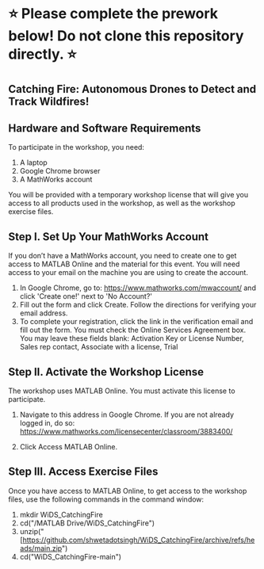 # :star: Please complete the prework below! Do not clone this repository directly. :star:

## Catching Fire: Autonomous Drones to Detect and Track Wildfires!

## Hardware and Software Requirements
To participate in the workshop, you need: 
1.	A laptop
2.	Google Chrome browser
3.	A MathWorks account

You will be provided with a temporary workshop license that will give you access to all products used in the workshop, as well as the workshop exercise files.  

## Step I. Set Up Your MathWorks Account 
If you don’t have a MathWorks account, you need to create one to get access to MATLAB Online and the material for this event. You will need access to your email on the machine you are using to create the account. 

1.	In Google Chrome, go to: https://www.mathworks.com/mwaccount/ and click 'Create one!' next to 'No Account?'
2.	Fill out the form and click Create. Follow the directions for verifying your email address.
3.	To complete your registration, click the link in the verification email and fill out the form. 
You must check the Online Services Agreement box. 
You may leave these fields blank: Activation Key or License Number, Sales rep contact, Associate with a license, Trial

## Step II. Activate the Workshop License 
The workshop uses MATLAB Online. You must activate this license to participate.
1.	Navigate to this address in Google Chrome. 
If you are not already logged in, do so:  
  	https://www.mathworks.com/licensecenter/classroom/3883400/

2.	Click Access MATLAB Online.   

## Step III. Access Exercise Files
Once you have access to MATLAB Online, to get access to the workshop files, use the following commands in the command window:

1. mkdir WiDS_CatchingFire
2. cd("/MATLAB Drive/WiDS_CatchingFire")
3. unzip("[https://github.com/shwetadotsingh/WiDS_CatchingFire/archive/refs/heads/main.zip")
4. cd("WiDS_CatchingFire-main")
